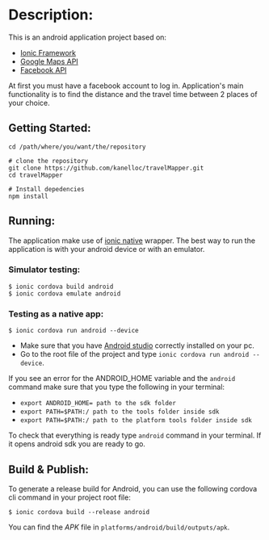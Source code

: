 # Description: 
This is an android application project based on:
* [Ionic Framework](https://ionicframework.com/)
* [Google Maps API](https://developers.google.com/maps/)
* [Facebook API](https://developers.facebook.com/)

At first you must have a facebook account to log in.
Application's main functionality is to find the distance and the travel time between 2 places of your choice.


## Getting Started:

```
cd /path/where/you/want/the/repository

# clone the repository
git clone https://github.com/kanelloc/travelMapper.git
cd travelMapper

# Install depedencies
npm install
```

## Running:

The application make use of [ionic native](https://ionicframework.com/docs/native/) wrapper. The best way to run the application is with your android device or with an emulator.

### Simulator testing:

```
$ ionic cordova build android
$ ionic cordova emulate android
```

### Testing as a native app:

```
$ ionic cordova run android --device
```

* Make sure that you have [Android studio](https://developer.android.com/studio/index.html) correctly installed on your pc.
* Go to the root file of the project and type `ionic cordova run android --device`.

If you see an error for the ANDROID_HOME variable and the `android` command make sure that you type the following in your terminal:

* `export ANDROID_HOME= path to the sdk folder`
* `export PATH=$PATH:/ path to the tools folder inside sdk`
* `export PATH=$PATH:/ path to the platform tools folder inside sdk`

To check that everything is ready type `android` command in your terminal. If it opens android sdk you are ready to go.


## Build & Publish: 

To generate a release build for Android, you can use the following cordova cli command in your project root file:

`$ ionic cordova build --release android`

You can find the *APK* file in `platforms/android/build/outputs/apk`.

